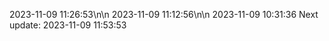 2023-11-09 11:26:53\n\n
2023-11-09 11:12:56\n\n
2023-11-09 10:31:36
Next update: 2023-11-09 11:53:53
